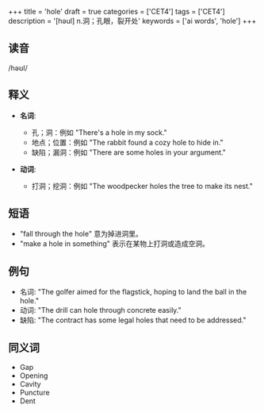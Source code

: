 +++
title = 'hole'
draft = true
categories = ['CET4']
tags = ['CET4']
description = '[həul] n.洞；孔眼，裂开处'
keywords = ['ai words', 'hole']
+++

## 读音
/həʊl/

## 释义
- **名词**:
  - 孔；洞：例如 "There's a hole in my sock."
  - 地点；位置：例如 "The rabbit found a cozy hole to hide in."
  - 缺陷；漏洞：例如 "There are some holes in your argument."

- **动词**:
  - 打洞；挖洞：例如 "The woodpecker holes the tree to make its nest."

## 短语
- "fall through the hole" 意为掉进洞里。
- "make a hole in something" 表示在某物上打洞或造成空洞。

## 例句
- 名词: "The golfer aimed for the flagstick, hoping to land the ball in the hole."
- 动词: "The drill can hole through concrete easily."
- 缺陷: "The contract has some legal holes that need to be addressed."

## 同义词
- Gap
- Opening
- Cavity
- Puncture
- Dent
